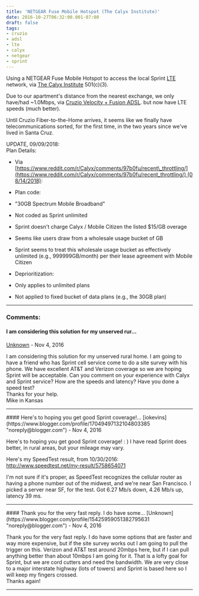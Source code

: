 ```yaml
---
title: 'NETGEAR Fuse Mobile Hotspot (The Calyx Institute)'
date: 2016-10-27T06:32:00.001-07:00
draft: false
tags: 
- cruzio
- adsl
- lte
- calyx
- netgear
- sprint
---
```


Using a NETGEAR Fuse Mobile Hotspot to access the local Sprint [LTE](https://en.wikipedia.org/wiki/LTE_(telecommunication)) network, via [The Calyx Institute](https://www.calyxinstitute.org/) 501(c)(3).  
  
Due to our apartment's distance from the nearest exchange, we only have/had ~1.0Mbps, via [Cruzio Velocity + Fusion ADSL](http://cruzio.com/services/broadband/economy/). but now have LTE speeds (much better).  
  
Until Cruzio Fiber-to-the-Home arrives, it seems like we finally have telecommunications sorted, for the first time, in the two years since we've lived in Santa Cruz.  
  
UPDATE, 09/09/2018:  
Plan Details:  
  

*   Via [https://www.reddit.com/r/Calyx/comments/97b0fu/recent\_throttling/](https://www.reddit.com/r/Calyx/comments/97b0fu/recent_throttling/) (08/14/2018):

*   Plan code:

*   "30GB Spectrum Mobile Broadband"
*   Not coded as Sprint unlimited

*   Sprint doesn't charge Calyx / Mobile Citizen the listed $15/GB overage

*   Seems like users draw from a wholesale usage bucket of GB
*   Sprint seems to treat this wholesale usage bucket as effectively unlimited (e.g., 999999GB/month) per their lease agreement with Mobile Citizen

*   Deprioritization:

*   Only applies to unlimited plans
*   Not applied to fixed bucket of data plans (e.g., the 30GB plan)
---
### Comments:
#### I am considering this solution for my unserved rur...
[Unknown](https://www.blogger.com/profile/15425959051382795631 "noreply@blogger.com") - <time datetime="2016-11-03T19:25:40.347-07:00">Nov 4, 2016</time>

I am considering this solution for my unserved rural home. I am going to have a friend who has Sprint cell service come to do a site survey with his phone. We have excellent AT&T and Verizon coverage so we are hoping Sprint will be acceptable. Can you comment on your experience with Calyx and Sprint service? How are the speeds and latency? Have you done a speed test?  
Thanks for your help.  
Mike in Kansas
<hr />
#### Here's to hoping you get good Sprint coverage!...
[iokevins](https://www.blogger.com/profile/17049497132104803385 "noreply@blogger.com") - <time datetime="2016-11-03T19:37:28.759-07:00">Nov 4, 2016</time>

Here's to hoping you get good Sprint coverage! : ) I have read Sprint does better, in rural areas, but your mileage may vary.  
  
Here's my SpeedTest result, from 10/30/2016:  
http://www.speedtest.net/my-result/5758654071  
  
I'm not sure if it's proper, as SpeedTest recognizes the cellular router as having a phone number out of the midwest, and we're near San Francisco. I picked a server near SF, for the test. Got 6.27 Mb/s down, 4.26 Mb/s up, latency 39 ms.
<hr />
#### Thank you for the very fast reply. I do have some...
[Unknown](https://www.blogger.com/profile/15425959051382795631 "noreply@blogger.com") - <time datetime="2016-11-03T20:57:52.843-07:00">Nov 4, 2016</time>

Thank you for the very fast reply. I do have some options that are faster and way more expensive, but if the site survey works out I am going to pull the trigger on this. Verizon and AT&T test around 20mbps here, but if I can pull anything better than about 10mbps I am going for it. That is a lofty goal for Sprint, but we are cord cutters and need the bandwidth. We are very close to a major interstate highway (lots of towers) and Sprint is based here so I will keep my fingers crossed.  
Thanks again!
<hr />
